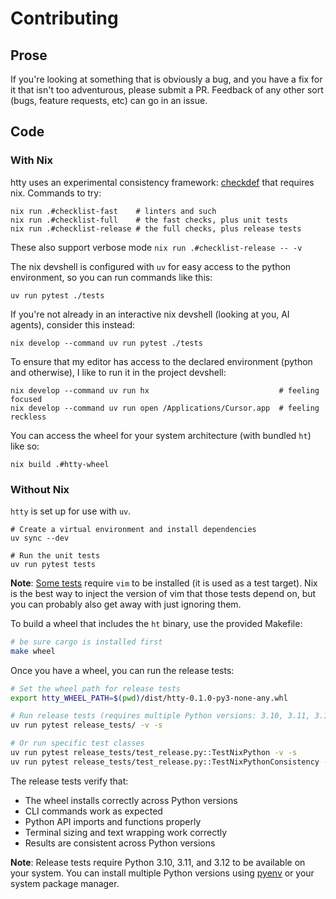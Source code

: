 # Contributing

## Prose

If you're looking at something that is obviously a bug, and you have a fix for it that isn't too adventurous, please submit a PR.
Feedback of any other sort (bugs, feature requests, etc) can go in an issue.

## Code

### With Nix

htty uses an experimental consistency framework: [checkdef](https://github.com/MatrixManAtYrService/checkdef) that requires nix.
Commands to try:

```
nix run .#checklist-fast    # linters and such
nix run .#checklist-full    # the fast checks, plus unit tests
nix run .#checklist-release # the full checks, plus release tests
```

These also support verbose mode `nix run .#checklist-release -- -v`

The nix devshell is configured with `uv` for easy access to the python environment, so you can run commands like this:
```
uv run pytest ./tests
```

If you're not already in an interactive nix devshell (looking at you, AI agents), consider this instead:
```
nix develop --command uv run pytest ./tests
```

To ensure that my editor has access to the declared environment (python and otherwise), I like to run it in the project devshell:
```
nix develop --command uv run hx                             # feeling focused
nix develop --command uv run open /Applications/Cursor.app  # feeling reckless
```

You can access the wheel for your system architecture (with bundled `ht`) like so:

```
nix build .#htty-wheel
```

### Without Nix

`htty` is set up for use with `uv`.

```
# Create a virtual environment and install dependencies
uv sync --dev

# Run the unit tests
uv run pytest tests
```

**Note**: [Some tests](tests/test_ht_util_cli.py) require `vim` to be installed (it is used as a test target).
Nix is the best way to inject the version of vim that those tests depend on, but you can probably also get away with just ignoring them.

To build a wheel that includes the `ht` binary, use the provided Makefile:

```bash
# be sure cargo is installed first
make wheel
```

Once you have a wheel, you can run the release tests:

```bash
# Set the wheel path for release tests
export htty_WHEEL_PATH=$(pwd)/dist/htty-0.1.0-py3-none-any.whl

# Run release tests (requires multiple Python versions: 3.10, 3.11, 3.12)
uv run pytest release_tests/ -v -s

# Or run specific test classes
uv run pytest release_tests/test_release.py::TestNixPython -v -s
uv run pytest release_tests/test_release.py::TestNixPythonConsistency -v -s
```

The release tests verify that:
- The wheel installs correctly across Python versions
- CLI commands work as expected
- Python API imports and functions properly
- Terminal sizing and text wrapping work correctly
- Results are consistent across Python versions

**Note**: Release tests require Python 3.10, 3.11, and 3.12 to be available on your system. You can install multiple Python versions using [pyenv](https://github.com/pyenv/pyenv) or your system package manager.